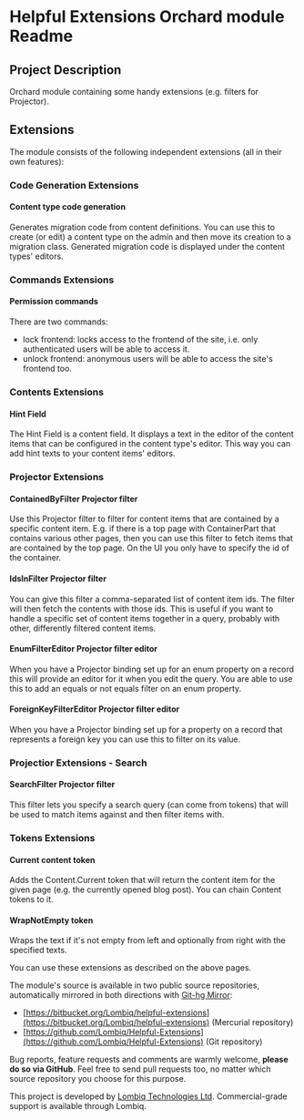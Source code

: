 # Helpful Extensions Orchard module Readme



## Project Description

Orchard module containing some handy extensions (e.g. filters for Projector).

## Extensions

The module consists of the following independent extensions (all in their own features):

### Code Generation Extensions

#### Content type code generation

Generates migration code from content definitions. You can use this to create (or edit) a content type on the admin and then move its creation to a migration class. Generated migration code is displayed under the content types' editors.

### Commands Extensions

#### Permission commands

There are two commands:

- lock frontend: locks access to the frontend of the site, i.e. only authenticated users will be able to access it.
- unlock frontend: anonymous users will be able to access the site's frontend too.

### Contents Extensions

#### Hint Field

The Hint Field is a content field. It displays a text in the editor of the content items that can be configured in the content type's editor. This way you can add hint texts to your content items' editors.

### Projector Extensions

#### ContainedByFilter Projector filter

Use this Projector filter to filter for content items that are contained by a specific content item. E.g. if there is a top page with ContainerPart that contains various other pages, then you can use this filter to fetch items that are contained by the top page.
On the UI you only have to specify the id of the container.

#### IdsInFilter Projector filter

You can give this filter a comma-separated list of content item ids. The filter will then fetch the contents with those ids. This is useful if you want to handle a specific set of content items together in a query, probably with other, differently filtered content items.

#### EnumFilterEditor Projector filter editor

When you have a Projector binding set up for an enum property on a record this will provide an editor for it when you edit the query. You are able to use this to add an equals or not equals filter on an enum property.

#### ForeignKeyFilterEditor Projector filter editor

When you have a Projector binding set up for a property on a record that represents a foreign key you can use this to filter on its value.

### Projectior Extensions - Search

#### SearchFilter Projector filter

This filter lets you specify a search query (can come from tokens) that will be used to match items against and then filter items with.

### Tokens Extensions

#### Current content token

Adds the Content.Current token that will return the content item for the given page (e.g. the currently opened blog post). You can chain Content tokens to it.

#### WrapNotEmpty token

Wraps the text if it's not empty from left and optionally from right with the specified texts.

You can use these extensions as described on the above pages.

The module's source is available in two public source repositories, automatically mirrored in both directions with [Git-hg Mirror](https://githgmirror.com):

- [https://bitbucket.org/Lombiq/helpful-extensions](https://bitbucket.org/Lombiq/helpful-extensions) (Mercurial repository)
- [https://github.com/Lombiq/Helpful-Extensions](https://github.com/Lombiq/Helpful-Extensions) (Git repository)

Bug reports, feature requests and comments are warmly welcome, **please do so via GitHub**.
Feel free to send pull requests too, no matter which source repository you choose for this purpose.

This project is developed by [Lombiq Technologies Ltd](http://lombiq.com/). Commercial-grade support is available through Lombiq.